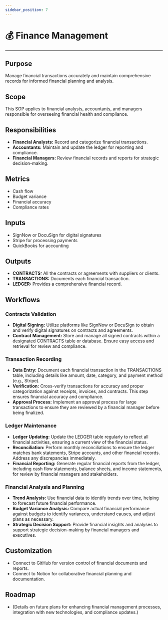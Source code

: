 ```yaml
---
sidebar_position: 7
---
```


# 💰 Finance Management 
---

## Purpose
Manage financial transactions accurately and maintain comprehensive records for informed financial planning and analysis.

## Scope
This SOP applies to financial analysts, accountants, and managers responsible for overseeing financial health and compliance.

## Responsibilities
- **Financial Analysts:** Record and categorize financial transactions.
- **Accountants:** Maintain and update the ledger for reporting and compliance.
- **Financial Managers:** Review financial records and reports for strategic decision-making.

## Metrics
- Cash flow
- Budget variance
- Financial accuracy
- Compliance rates

## Inputs
- SignNow or DocuSign for digital signatures
- Stripe for processing payments
- QuickBooks for accounting

## Outputs
- **CONTRACTS:** All the contracts or agreements with suppliers or clients.
- **TRANSACTIONS:** Documents each financial transaction.
- **LEDGER:** Provides a comprehensive financial record.

## Workflows
### Contracts Validation
- **Digital Signing:** Utilize platforms like SignNow or DocuSign to obtain and verify digital signatures on contracts and agreements.
- **Contract Management:** Store and manage all signed contracts within a designated CONTRACTS table or database. Ensure easy access and retrieval for review and compliance.

### Transaction Recording
- **Data Entry:** Document each financial transaction in the TRANSACTIONS table, including details like amount, date, category, and payment method (e.g., Stripe).
- **Verification:** Cross-verify transactions for accuracy and proper categorization against receipts, invoices, and contracts. This step ensures financial accuracy and compliance.
- **Approval Process:** Implement an approval process for large transactions to ensure they are reviewed by a financial manager before being finalized.

### Ledger Maintenance
- **Ledger Updating:** Update the LEDGER table regularly to reflect all financial activities, ensuring a current view of the financial status.
- **Reconciliation:** Perform monthly reconciliations to ensure the ledger matches bank statements, Stripe accounts, and other financial records. Address any discrepancies immediately.
- **Financial Reporting:** Generate regular financial reports from the ledger, including cash flow statements, balance sheets, and income statements, for review by financial managers and stakeholders.

### Financial Analysis and Planning
- **Trend Analysis:** Use financial data to identify trends over time, helping to forecast future financial performance.
- **Budget Variance Analysis:** Compare actual financial performance against budgets to identify variances, understand causes, and adjust plans as necessary.
- **Strategic Decision Support:** Provide financial insights and analyses to support strategic decision-making by financial managers and executives.

## Customization
- Connect to GitHub for version control of financial documents and reports.
- Connect to Notion for collaborative financial planning and documentation.

## Roadmap
- (Details on future plans for enhancing financial management processes, integration with new technologies, and compliance updates.)
